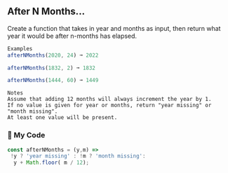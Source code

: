## After N Months...

Create a function that takes in year and months as input, then return what year it would be after n-months has elapsed.
```js
Examples
afterNMonths(2020, 24) ➞ 2022

afterNMonths(1832, 2) ➞ 1832

afterNMonths(1444, 60) ➞ 1449
```
```
Notes
Assume that adding 12 months will always increment the year by 1.
If no value is given for year or months, return "year missing" or "month missing".
At least one value will be present.
```
### :calendar: My Code
```js
const afterNMonths = (y,m) => 
 !y ? 'year missing' : !m ? 'month missing':
  y + Math.floor( m / 12);
```
